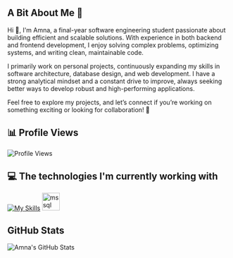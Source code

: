 <!--
**El-DriMa/El-DriMa** is a ✨ _special_ ✨ repository because its `README.md` (this file) appears on your GitHub profile.

Here are some ideas to get you started:

- 🔭 I’m currently working on ...
- 🌱 I’m currently learning ...
- 👯 I’m looking to collaborate on ...
- 🤔 I’m looking for help with ...
- 💬 Ask me about ...
- 📫 How to reach me: ...
- 😄 Pronouns: ...
- ⚡ Fun fact: ...
-->
<div align="left">

## A Bit About Me 🚀


<p>
Hi 💖, I'm Amna, a final-year software engineering student passionate about building efficient and scalable solutions. With experience in both backend and frontend development, I enjoy solving complex problems, optimizing systems, and writing clean, maintainable code.  

I primarily work on personal projects, continuously expanding my skills in software architecture, database design, and web development. I have a strong analytical mindset and a constant drive to improve, always seeking better ways to develop robust and high-performing applications.  

Feel free to explore my projects, and let’s connect if you’re working on something exciting or looking for collaboration! 🚀  

</p>

## 📊 Profile Views

![Profile Views](https://komarev.com/ghpvc/?username=El-DriMa&color=ff69b4&style=flat)



## 💻 The technologies I'm currently working with

[![My Skills](https://skillicons.dev/icons?i=cs,dotnet,html,css,js,angular,flutter,ts,figma)](https://skillicons.dev)   <img src="https://www.svgrepo.com/show/303229/microsoft-sql-server-logo.svg" alt="mssql" width="40" height="40"/>


## GitHub Stats

![Amna's GitHub Stats](https://github-readme-stats.vercel.app/api?username=El-DriMa&show_icons=true&count_private=true&hide_title=true)


<!-- Proudly created with GPRM ( https://gprm.itsvg.in ) -->
